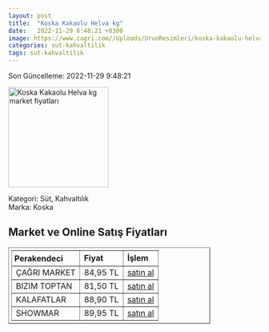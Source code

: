 ```yaml
---
layout: post
title:  "Koska Kakaolu Helva kg"
date:   2022-11-29 6:48:21 +0300
image: https://www.cagri.com//Uploads/UrunResimleri/koska-kakaolu-helva-kg-620d5c.jpg
categories: sut-kahvaltilik
tags: sut-kahvaltilik
---
```


Son Güncelleme: 2022-11-29 9:48:21

<img src="https://www.cagri.com//Uploads/UrunResimleri/koska-kakaolu-helva-kg-620d5c.jpg" width="200" alt="Koska Kakaolu Helva kg market fiyatları" />

Kategori: Süt, Kahvaltılık
<br />
Marka: Koska

<h2>Market ve Online Satış Fiyatları</h2>

<table border="1" style="padding: 5px;width:80%;">
  <tr>
    <td style="padding: 5px;"><strong>Perakendeci</strong></td>
    <td><strong>Fiyat</strong></td>
    <td><strong>İşlem</strong></td>
  </tr>
  <tr>
              <td title="Çağrı Market">ÇAĞRI MARKET</td>
              <td>84,95 TL</td>
              <td><a title="Çağrı Market" target="_blank" href="https://www.cagri.com/koska-kakaolu-helva-kg">satın al</a></td>
            </tr><tr>
              <td title="Bizim Toptan">BIZIM TOPTAN</td>
              <td>81,50 TL</td>
              <td><a title="Bizim Toptan" target="_blank" href="https://www.bizimtoptan.com.tr/koska-helva-kakaolu-1-kg">satın al</a></td>
            </tr><tr>
              <td title="Kalafatlar">KALAFATLAR</td>
              <td>88,90 TL</td>
              <td><a title="Kalafatlar" target="_blank" href="https://www.kalafatlar.com/urun/koska-kakaolu-helva-1-kg">satın al</a></td>
            </tr><tr>
              <td title="Showmar">SHOWMAR</td>
              <td>89,95 TL</td>
              <td><a title="Showmar" target="_blank" href="https://www.showmar.com.tr/urun/koska-helva-kakaolu-kg">satın al</a></td>
            </tr>
</table>
